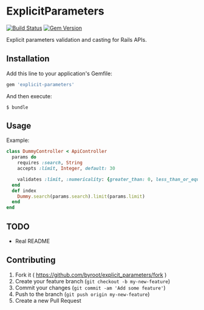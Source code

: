 # ExplicitParameters

[![Build Status](https://secure.travis-ci.org/byroot/explicit-parameters.png)](http://travis-ci.org/byroot/explicit-parameters)
[![Gem Version](https://badge.fury.io/rb/explicit-parameters.png)](http://badge.fury.io/rb/explicit-parameters)


Explicit parameters validation and casting for Rails APIs.

## Installation

Add this line to your application's Gemfile:

```ruby
gem 'explicit-parameters'
```

And then execute:

    $ bundle

## Usage

Example:

```ruby
class DummyController < ApiController
  params do
    requires :search, String
    accepts :limit, Integer, default: 30

    validates :limit, :numericality: {greater_than: 0, less_than_or_equal_to: 100}
  end
  def index
    Dummy.search(params.search).limit(params.limit)
  end
end
```

## TODO

- Real README

## Contributing

1. Fork it ( https://github.com/byroot/explicit_parameters/fork )
2. Create your feature branch (`git checkout -b my-new-feature`)
3. Commit your changes (`git commit -am 'Add some feature'`)
4. Push to the branch (`git push origin my-new-feature`)
5. Create a new Pull Request
